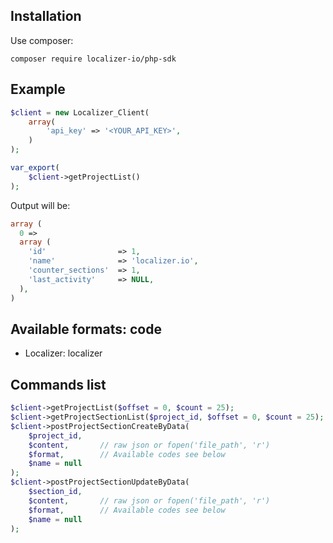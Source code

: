 ## Installation

Use composer:

```
composer require localizer-io/php-sdk
```

## Example

```php
$client = new Localizer_Client(
    array(
        'api_key' => '<YOUR_API_KEY>',
    )
);

var_export(
    $client->getProjectList()
);
```
Output will be:
```php
array (
  0 =>
  array (
    'id'                => 1,
    'name'              => 'localizer.io',
    'counter_sections'  => 1,
    'last_activity'     => NULL,
  ),
)
```

## Available formats: code
* Localizer: localizer

## Commands list
```php
$client->getProjectList($offset = 0, $count = 25);
$client->getProjectSectionList($project_id, $offset = 0, $count = 25);
$client->postProjectSectionCreateByData(
    $project_id,
    $content,       // raw json or fopen('file_path', 'r')
    $format,        // Available codes see below
    $name = null
);
$client->postProjectSectionUpdateByData(
    $section_id,
    $content,       // raw json or fopen('file_path', 'r')
    $format,        // Available codes see below
    $name = null
);
```
